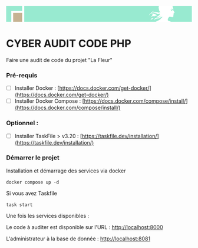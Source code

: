 ![separe](https://github.com/studoo-app/.github/blob/main/profile/studoo-banner-logo.png)
# CYBER AUDIT CODE PHP 

Faire une audit de code du projet "La Fleur"

### Pré-requis
- [ ] Installer Docker : [https://docs.docker.com/get-docker/](https://docs.docker.com/get-docker/)
- [ ] Installer Docker Compose : [https://docs.docker.com/compose/install/](https://docs.docker.com/compose/install/)

### Optionnel :
- [ ] Installer TaskFile > v3.20 : [https://taskfile.dev/installation/](https://taskfile.dev/installation/)

### Démarrer le projet

Installation et démarrage des services via docker
```shell
docker compose up -d
```

Si vous avez Taskfile
```
task start
```

Une fois les services disponibles :

Le code à auditer est disponible sur l'URL : [http://localhost:8000](http://localhost:8000)

L'administrateur à la base de donnée : [http://localhost:8081](http://localhost:8081)

